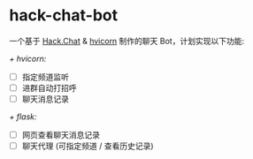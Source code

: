 # hack-chat-bot

一个基于 [Hack.Chat](https://github.com/hack-chat) & [hvicorn](https://github.com/Hiyoteam/hvicorn) 制作的聊天 Bot，计划实现以下功能:

*+ hvicorn:*
- [ ] 指定频道监听
- [ ] 进群自动打招呼
- [ ] 聊天消息记录

*+ flask:*
- [ ] 网页查看聊天消息记录
- [ ] 聊天代理 (可指定频道 / 查看历史记录)
